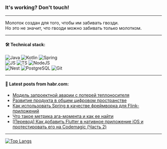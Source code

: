 ### It's working? Don't touch!

---
Молоток создан для того, чтобы им забивать гвозди. <br>
Но это не значит, что гвозди можно забивать только молотком.

---

#### 🛠️ Technical stack:

![Java](https://img.shields.io/badge/Java-informational?logo=Oracle&style=flat&logoColor=white&color=FF4500)
![Kotlin](https://img.shields.io/badge/Kotlin-informational?logo=Kotlin&style=flat&logoColor=white&color=774D97)
![Spring](https://img.shields.io/badge/SpringBoot-informational?logo=SpringBoot&style=flat&logoColor=white&color=6DB33F) <br>
![JS](https://img.shields.io/badge/JS-informational?logo=javaScript&style=flat&logoColor=black&color=F7Df1E)
![TS](https://img.shields.io/badge/TypeScript-informational?logo=typeScript&style=flat&logoColor=black&color=0667A8)
![NodeJS](https://img.shields.io/badge/NodeJS-informational?logo=node.js&style=flat&logoColor=white&color=70A760) <br>
![Nest](https://img.shields.io/badge/NestJS-informational?logo=NestJS&style=flat&logoColor=white&color=E0234E)
![PostgreSQL](https://img.shields.io/badge/PostgreSQL-informational?logo=PostgreSQL&style=flat&logoColor=white&color=DAA520)
![Git](https://img.shields.io/badge/Git-informational?logo=git&style=flat&logoColor=white&color=778899)

___

#### 💬 Latest posts from habr.com:

<!-- BLOG-POST-LIST:START -->
- [Модель запроектной аварии с потерей теплоносителя](https://habr.com/ru/companies/rosatom/articles/776012/?utm_source=habrahabr&utm_medium=rss&utm_campaign=776012)
- [Развитие продукта в общем цифровом пространстве](https://habr.com/ru/articles/776004/?utm_source=habrahabr&utm_medium=rss&utm_campaign=776004)
- [Как использовать Spring в качестве фреймворка для Flink-приложений](https://habr.com/ru/companies/ru_mts/articles/775970/?utm_source=habrahabr&utm_medium=rss&utm_campaign=775970)
- [Что такое метрика ага-момента и как ее найти](https://habr.com/ru/companies/tinkoff/articles/775938/?utm_source=habrahabr&utm_medium=rss&utm_campaign=775938)
- [[Перевод] Как добавить Flutter в нативное приложение iOS и протестировать его на Codemagic &lpar;Часть 2&rpar;](https://habr.com/ru/articles/775928/?utm_source=habrahabr&utm_medium=rss&utm_campaign=775928)
<!-- BLOG-POST-LIST:END -->

---
[![Top Langs](https://github-readme-stats-git-master-advtsetting-gmailcom.vercel.app/api/top-langs/?username=zloylis&langs_count=10&hide_title=false&title_color=e6edf3&size_weight=0.5&count_weight=0.5&layout=compact&hide_border=true&theme=dracula)](https://github.com/zloylis)

<!-- ![GitHub stats](https://github-readme-stats-git-master-advtsetting-gmailcom.vercel.app/api?username=zloylis&show_icons=true&hide_border=true&theme=dracula&hide_title=true&include_all_commits=true&count_private=true&hide=contribs&hide_rank=true) -->
